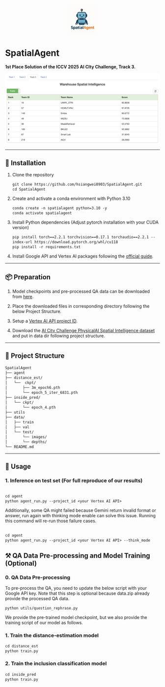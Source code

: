 <p align="center">
  <img src="asset/logo.png" alt="SpatialAgent Logo" height="100"/>
</p>

# SpatialAgent

**1st Place Solution of the ICCV 2025 AI CIty Challenge, Track 3.**

<p align="center">
  <img src="asset/leaderboard.png" alt="Leaderboard Result"/>
</p>

---

## 🔧 Installation

1. Clone the repository  

       git clone https://github.com/hsiangwei0903/SpatialAgent.git
       cd SpatialAgent

2. Create and activate a conda environment with Python 3.10

       conda create -n spatialagent python=3.10 -y
       conda activate spatialagent

3. Install Python dependencies (Adjust pytorch installation with your CUDA version)

       pip install torch==2.2.1 torchvision==0.17.1 torchaudio==2.2.1 --index-url https://download.pytorch.org/whl/cu118
       pip install -r requirements.txt

5. Install Google API and Vertex AI packages following the [official guide](https://cloud.google.com/vertex-ai/generative-ai/docs/start/quickstarts/quickstart-multimodal#gen-ai-sdk-for-python).

---

## 📦 Preparation

1. Model checkpoints and pre-processed QA data can be downloaded from [here](<https://drive.google.com/drive/u/1/folders/1_ovPjqADpvM0fQdNBLAPdWiemC5MFaG7>).

2. Place the downloaded files in corresponding directory following the below Project Structure.

3. Setup a [Vertex AI API project ID](https://cloud.google.com/vertex-ai/generative-ai/docs/start/quickstarts/quickstart-multimodal#gen-ai-sdk-for-python).

4. Download the [AI City Challenge PhysicalAI Spatial Intelligence dataset](https://huggingface.co/datasets/nvidia/PhysicalAI-Spatial-Intelligence-Warehouse) and put in data dir following project structure.

---

## 📂 Project Structure

    SpatialAgent
    ├── agent
    ├── distance_est/
    │   └──  ckpt/
    │       ├── 3m_epoch6.pth
    │       └── epoch_5_iter_6831.pth
    ├── inside_pred/
    │   └── ckpt/
    │       └── epoch_4.pth
    ├── utils
    ├── data/
    │   ├── train
    │   ├── val
    │   └── test/
    │       └── images/
    │       └── depths/
    └── README.md

---

## 🧠 Usage

### 1. Inference on test set (For full reproduce of our results)

```

cd agent
python agent_run.py --project_id <your Vertex AI API>

```
Additionally, some QA might failed because Gemini return invalid format or answer, run again with thinking mode enable can solve this issue. 
Running this command will re-run those failure cases.
```

cd agent
python agent_run.py --project_id <your Vertex AI API> --think_mode

```

## ⚒️ QA Data Pre-processing and Model Training (Optional)

### 0. QA Data Pre-processing

To pre-process the QA, you need to update the below script with your Google API key.
Note that this step is optional because data.zip already provide the processed QA data.

```
python utils/question_rephrase.py
```


We provide the pre-trained model checkpoint, but we also provide the training script of our model as follows.

### 1. Train the distance-estimation model

```
cd distance_est
python train.py
```

### 2. Train the inclusion classification model

```
cd inside_pred
python train.py
```
